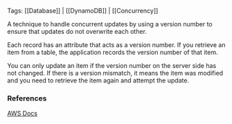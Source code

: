 
Tags: [[Database]] | [[DynamoDB]] | [[Concurrency]]

A technique to handle concurrent updates by using a version number to ensure that updates do not overwrite each other.

Each record has an attribute that acts as a version number. If you retrieve an item from a table, the application records the version number of that item.

You can only update an item if the version number on the server side has not changed. If there is a version mismatch, it means the item was modified and you need to retrieve the item again and attempt the update.

### References
[AWS Docs](https://docs.aws.amazon.com/amazondynamodb/latest/developerguide/DynamoDBMapper.OptimisticLocking.html)